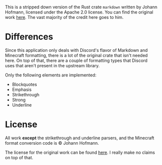 This is a stripped down version of the Rust crate `markdown` written by Johann Hofmann, licensed under the Apache 2.0 license. You can find the original work [here](https://github.com/johannhof/markdown.rs). The vast majority of the credit here goes to him.

# Differences

Since this application only deals with Discord's flavor of Markdown and Minecraft formatting, there is a lot of the original crate that isn't needed here. On top of that, there are a couple of formatting types that Discord uses that aren't present in the upstream library.

Only the following elements are implemented:

- Blockquotes
- Emphasis
- Strikethrough
- Strong
- Underline

# License

All work **except** the strikethrough and underline parsers, and the Minecraft format conversion code is &copy; Johann Hofmann.

The license for the original work can be found [here](https://github.com/johannhof/markdown.rs/blob/master/LICENSE-APACHE). I really make no claims on top of that.
